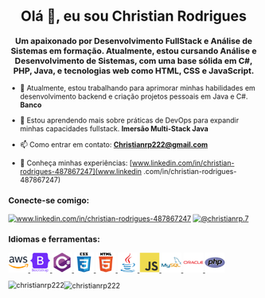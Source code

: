 <h1 align="center">Olá 👋, eu sou Christian Rodrigues</h1>
<h3 align="center">Um apaixonado por Desenvolvimento FullStack e Análise de Sistemas em formação. Atualmente, estou cursando Análise e Desenvolvimento de Sistemas, com uma base sólida em C#, PHP, Java, e tecnologias web como HTML, CSS e JavaScript.</h3>

- 🔭 Atualmente, estou trabalhando para aprimorar minhas habilidades em desenvolvimento backend e criação projetos pessoais em Java e C#. **Banco**

- 🌱 Estou aprendendo mais sobre práticas de DevOps para expandir minhas capacidades fullstack. **Imersão Multi-Stack Java**

- 📫 Como entrar em contato: **Christianrp222@gmail.com**

- 📄 Conheça minhas experiências: [www.linkedin.com/in/christian-rodrigues-487867247](www.linkedin .com/in/christian-rodrigues-487867247)

<h3 align="left">Conecte-se comigo:</h3>
<p align="left">
<a href="https://linkedin.com/in/ www.linkedin.com/in/christian-rodrigues-487867247" target="blank"><img align="center" src="https://raw.githubusercontent.com/rahuldkjain/github-profile-readme-generator/ mestre/src/imagens/ícones/Social/linked-in-alt.svg" alt="www.linkedin.com/in/christian-rodrigues-487867247" altura="30" largura="40" /></a>
<a href="https://instagram.com/@christianrp.7 " target="blank"><img align="center" src="https://raw.githubusercontent.com/rahuldkjain/github-profile-readme-generator/master/src/images/icons/Social/instagram.svg " alt="@christianrp.7" height="30" width="40" /></a>
</p>

<h3 align="left">Idiomas e ferramentas:</h3>
<p align="left"> <a href="https://aws.amazon.com" target="_blank" rel="noreferrer"> <img src="https://raw.githubusercontent.com/devicons/devicon/master/icons/amazonwebservices/amazonwebservices-original-wordmark.svg" alt="aws" width="40" height="40"/> </a> <a href="https://getbootstrap.com" target="_blank" rel="noreferrer"> <img src="https://raw.githubusercontent.com/devicons/devicon/master/icons/bootstrap/bootstrap-plain-wordmark.svg" alt="bootstrap" width="40" height="40"/> </a> <a href="https://www.w3schools.com/cs/" target="_blank" rel="noreferrer"> <img src="https://raw.githubusercontent.com/devicons/devicon/master/icons/csharp/csharp-original.svg" alt="csharp" width="40" height="40"/> </a> <a href="https://www.w3schools.com/css/" target="_blank" rel="noreferrer"> <img src="https://raw.githubusercontent.com/devicons/devicon/master/icons/css3/css3-original-wordmark.svg" alt="css3" width="40" height="40"/> </a> <a href="https://www.w3.org/html/" target="_blank" rel="noreferrer"> <img src="https://raw.githubusercontent.com/devicons/devicon/master/icons/html5/html5-original-wordmark.svg" alt="html5" width="40" height="40"/> </a> <a href="https://www.java.com" target="_blank" rel="noreferrer"> <img src="https://raw.githubusercontent.com/devicons/devicon/master/icons/java/java-original.svg" alt="java" width="40" height="40"/> </a> <a href="https://developer.mozilla.org/en-US/docs/Web/JavaScript" target="_blank" rel="noreferrer"> <img src="https://raw.githubusercontent.com/devicons/devicon/master/icons/javascript/javascript-original.svg" alt="javascript" width="40" height="40"/> </a> <a href="https://www.mysql.com/" target="_blank" rel="noreferrer"> <img src="https://raw.githubusercontent.com/devicons/devicon/master/icons/mysql/mysql-original-wordmark.svg" alt="mysql" width="40" height="40"/> </a> <a href="https://www.oracle.com/" target="_blank" rel="noreferrer"> <img src="https://raw.githubusercontent.com/devicons/devicon/master/icons/oracle/oracle-original.svg" alt="oracle" width="40" height="40"/> </a> <a href="https://www.php.net" target="_blank" rel="noreferrer"> <img src="https://raw.githubusercontent.com/devicons/devicon/master/icons/php/php-original.svg" alt="php" width="40" height="40"/> </a> </p>

<p><img align="left" src="https://github-readme-stats.vercel.app/api/top-langs?username=christianrp222&show_icons=true&locale=en&layout=compact" alt="christianrp222" /></p>

<p> <img align="center" src="https://github-readme-stats.vercel.app/api?username=christianrp222&show_icons=true&locale=en" alt="christianrp222" /></p>


<!--
**christianrp222/christianrp222** is a ✨ _special_ ✨ repository because its `README.md` (this file) appears on your GitHub profile.

Here are some ideas to get you started:

- 🔭 I’m currently working on ...
- 🌱 I’m currently learning ...
- 👯 I’m looking to collaborate on ...
- 🤔 I’m looking for help with ...
- 💬 Ask me about ...
- 📫 How to reach me: ...
- 😄 Pronouns: ...
- ⚡ Fun fact: ...
-->
